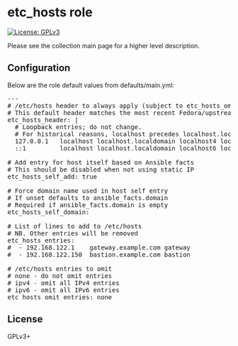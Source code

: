 # etc_hosts role

[![License: GPLv3](https://img.shields.io/badge/license-GPLv3-brightgreen.svg)](https://www.gnu.org/licenses/gpl-3.0)

Please see the collection main page for a higher level description.

## Configuration

Below are the role default values from defaults/main.yml:

<pre>
---
# /etc/hosts header to always apply (subject to etc_hosts_omit_entries)
# This default header matches the most recent Fedora/upstream headers
etc_hosts_header: |
  # Loopback entries; do not change.
  # For historical reasons, localhost precedes localhost.localdomain:
  127.0.0.1   localhost localhost.localdomain localhost4 localhost4.localdomain4
  ::1         localhost localhost.localdomain localhost6 localhost6.localdomain6

# Add entry for host itself based on Ansible facts
# This should be disabled when not using static IP
etc_hosts_self_add: true

# Force domain name used in host self entry
# If unset defaults to ansible_facts.domain
# Required if ansible_facts.domain is empty
etc_hosts_self_domain:

# List of lines to add to /etc/hosts
# NB. Other entries will be removed
etc_hosts_entries:
#  - 192.168.122.1    gateway.example.com gateway
#  - 192.168.122.150  bastion.example.com bastion

# /etc/hosts entries to omit
# none - do not omit entries
# ipv4 - omit all IPv4 entries
# ipv6 - omit all IPv6 entries
etc_hosts_omit_entries: none
</pre>

## License

GPLv3+
